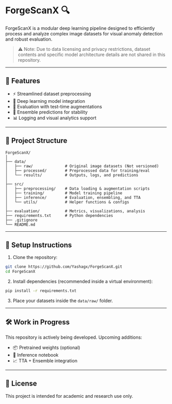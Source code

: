 # ForgeScanX 🔍

ForgeScanX is a modular deep learning pipeline designed to efficiently process and analyze complex image datasets for visual anomaly detection and robust evaluation.

> ⚠️ Note: Due to data licensing and privacy restrictions, dataset contents and specific model architecture details are not shared in this repository.

---

## 🚀 Features

- ⚡ Streamlined dataset preprocessing
- 🧠 Deep learning model integration
- 🧪 Evaluation with test-time augmentations
- 🔁 Ensemble predictions for stability
- 📊 Logging and visual analytics support

---

## 📁 Project Structure

```
ForgeScanX/
│
├── data/
│   ├── raw/              # Original image datasets (Not versioned)
│   ├── processed/        # Preprocessed data for training/eval
│   └── results/          # Outputs, logs, and predictions
│
├── src/
│   ├── preprocessing/    # Data loading & augmentation scripts
│   ├── training/         # Model training pipeline
│   ├── inference/        # Evaluation, ensembling, and TTA
│   └── utils/            # Helper functions & configs
│
├── evaluation/           # Metrics, visualizations, analysis
├── requirements.txt      # Python dependencies
├── .gitignore
└── README.md
```

---

## 🔧 Setup Instructions

1. Clone the repository:

```bash
git clone https://github.com/Yashagx/ForgeScanX.git
cd ForgeScanX
```

2. Install dependencies (recommended inside a virtual environment):

```bash
pip install -r requirements.txt
```

3. Place your datasets inside the `data/raw/` folder.

---

## 🛠️ Work in Progress

This repository is actively being developed. Upcoming additions:

- 📦 Pretrained weights (optional)
- 📘 Inference notebook
- 📈 TTA + Ensemble integration

---

## 🤝 License

This project is intended for academic and research use only.
